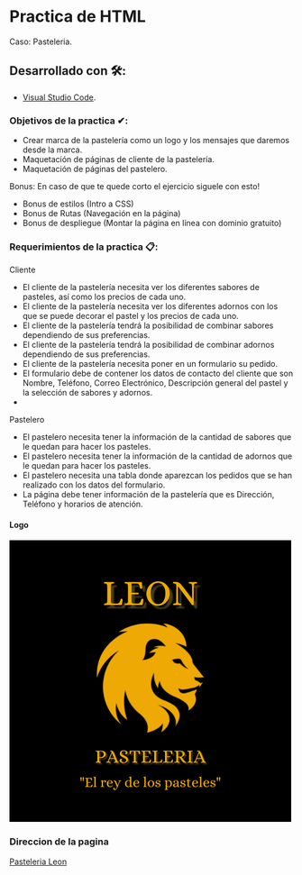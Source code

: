 # Practica de HTML

Caso: Pasteleria.

## Desarrollado con 🛠️: 

- [Visual Studio Code](https://code.visualstudio.com/).

### Objetivos de la practica ✔:

- Crear marca de la pastelería como un logo y los mensajes que daremos desde la marca.
- Maquetación de páginas de cliente de la pastelería.
- Maquetación de páginas del pastelero.

Bonus: En caso de que te quede corto el ejercicio siguele con esto!

- Bonus de estilos (Intro a CSS)
- Bonus de Rutas (Navegación en la página)
- Bonus de despliegue (Montar la página en línea con dominio gratuito)

### Requerimientos de la practica 📋:

Cliente

-	El cliente de la pastelería necesita ver los diferentes sabores de pasteles, así como los precios de cada uno.
-	El cliente de la pastelería necesita ver los diferentes adornos con los que se puede decorar el pastel y los precios de cada uno.
-	El cliente de la pastelería tendrá la posibilidad de combinar sabores dependiendo de sus preferencias.
-	El cliente de la pastelería tendrá la posibilidad de combinar adornos dependiendo de sus preferencias.
-	El cliente de la pastelería necesita poner en un formulario su pedido.
-	El formulario debe de contener los datos de contacto del cliente que son Nombre, Teléfono, Correo Electrónico, Descripción general del pastel y la selección de sabores y adornos.
-	
Pastelero
-	El pastelero necesita tener la información de la cantidad de sabores que le quedan para hacer los pasteles.
-	El pastelero necesita tener la información de la cantidad de adornos que le quedan para hacer los pasteles.
-	El pastelero necesita una tabla donde aparezcan los pedidos que se han realizado con los datos del formulario.
-	La página debe tener información de la pastelería que es Dirección, Teléfono y horarios de atención.

#### Logo

![Image text](https://github.com/JorgeGonzalez08/Pasteleria-leon/blob/main/Practica-Pasteleria/Cliente/img/logo.png)

### Direccion de la pagina

[Pasteleria Leon](https://pasteleria-leon.w3spaces.com)

